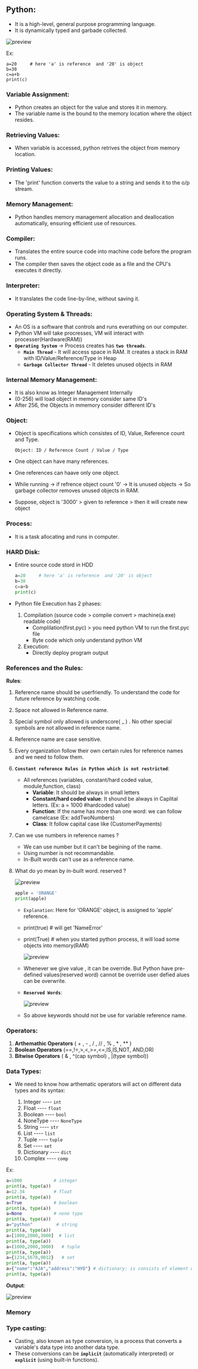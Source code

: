 ## Python:

* It is a high-level, general purpose programming language.
* It is dynamically typed and garbade collected.

![preview](images/py1.jpg)

Ex:
```
a=20     # here 'a' is reference  and '20' is object
b=30
c=a+b
print(c)
```
### Variable Assignment:

* Python creates an object for the value and stores it in memory.
* The variable name is the bound to the memory location where the object resides.

### Retrieving Values:

* When variable is accessed, python retrives the object from memory location.

### Printing Values:

* The 'print' function converts the value to a string and sends it to the o/p stream.

### Memory Management:

* Python handles memory management allocation and deallocation automatically, ensuring efficient use of resources.

### Compiler:

* Translates the entire source code into machine code before the program runs.
* The compiler then saves the object code as a file and the CPU's executes it directly.

### Interpreter:

* It translates the code line-by-line, without saving it.

### Operating System & Threads:

* An OS is a software that controls and runs everathing on our computer.
* Python VM will take procresses, VM will interact with processer(Hardware(RAM))
* **`Operating System`** ->  Process creates has **`two threads`**.
    * **`Main Thread`** - It will access space in RAM. It creates a stack in RAM with ID/Value/Reference/Type in Heap
    * **`Garbage Collector Thread`** - It deletes unused objects in RAM

### Internal Memory Management:

* It is also know as Integer Management Internally
* (0-256) will load object in memory consider same ID's
* After 256, the Objects in mmemory consider different ID's

### Object:

* Object is specifications which consistes of ID, Value, Reference count and Type.

    `Object: ID / Reference Count / Value / Type`

* One object can have many references.
* One references can haave only one object.
* While running -> if refrence object count '0' -> It is unused objects -> So garbage collector removes unused objects in RAM.
* Suppose, object is '3000' > given to reference > then it will create new object

### Process:

* It is a task allocating and runs in computer.

### HARD Disk:

* Entire source code stord in HDD
    ```py
    a=20     # here 'a' is reference  and '20' is object
    b=30
    c=a+b
    print(c)
    ```
* Python file Execution has 2 phases:

    1) Compilation (source code > complie convert > machine(a.exe) readable code)
        * Complilation(first.pyc) > you need python VM to run the first.pyc file 
        * Byte code which only understand python VM
    2) Execution:
        * Directly deploy program output


### References and the Rules:

**Rules**:

1) Reference name should be userfriendly. To understand the code for future reference by watching code. 
2) Space not allowed in Reference name.
3) Special symbol only allowed is underscore( _ ) . No other special symbols are not allowed in reference name.
4) Reference name are case sensitive.
5) Every organization follow their own certain rules for reference names and we need to follow them.
6) **`Constant reference Rules in Python which is not restricted`**:
    * All references (variables, constant/hard coded value, module,function, class)
        * **Variable**: It should be always in small letters
        * **Constant/hard coded value**: It shound be always in Caplital letters. 
        (Ex: a = 1000 #hardcoded value)
        * **Function**: If the name has more than one word: we can follow camelcase
        (Ex: addTwoNumbers)
        * **Class**: It follow capital case like (CustomerPayments)
7) Can we use numbers in reference names ?
    * We can use number but it can't be begining of the name.
    * Using number is not recommandable.
    * In-Built words can't use as a reference name.
8) What do yo mean by in-built word. reserved ?

    ![preview](images/py2.jpg)

     ```py
    apple = 'ORANGE'
    print(apple)
    ```
    * `Explanation`: Here for 'ORANGE' object,   is assigned to 'apple' reference.

    * print(true) # will get 'NameError'
    * print(True) # when you started python process, it will load some objects into memory(RAM)

        ![preview](images/py3.jpg)

    * Whenever we give value , it can be override. But Python have pre-defined values(reserved word) cannot be override user defied alues can be overwrite.

    * **`Reserved Words`**: 
    
        ![preview](images/py4.jpg)

    * So above keywords should not be use for variable reference name.

### Operators:

1) **Arthemathic Operators** ( + , - , / , // , % , * , ** )
2) **Boolean Operators** (==,!=,>,<,>=,<=,IS,IS,NOT, AND,OR)
3) **Bitwise Operators** ( & , ^(cap symbol) , |(type symbol)) 

### Data Types:

* We need to know how arthematic operators will act on different data types and its syntax:
             
    1) Integer    ----  `int`
    2) Float      ----  `float`
    3) Boolean    ----  `bool`
    4) NoneType   ----  `NoneType`
    5) String     ----  `str`
    6) List       ----  `list`
    7) Tuple      ----  `tuple`
    8) Set        ----  `set`
    9) Dictionary ----  `dict`
    10) Complex   ----  `comp`

Ex:

```py
a=1000            # integer
print(a, type(a))  
a=12.34           # float
print(a, type(a))
a=True            # boolean
print(a, type(a))
a=None            # none type
print(a, type(a))
a="python"         # string  
print(a, type(a))
a=[1000,2000,3000]  # list  
print(a, type(a))
a=(1000,2000,3000)   # tuple  
print(a, type(a))
a={1234,5678,9012}   # set    
print(a, type(a)) 
a={"name":"AJA","address":"HYD"} # dictionary: is consists of element with key and value parts   {'key':'value','key':'value'} 
print(a, type(a))
```
**Output**:

![preview](images/py4.jpg)

### Memory 

### Type casting:

* Casting, also known as type conversion, is a process that converts a variable's data type into another data type.
* These conversions can be **`implicit`** (automatically interpreted) or **`explicit`** (using built-in functions).
